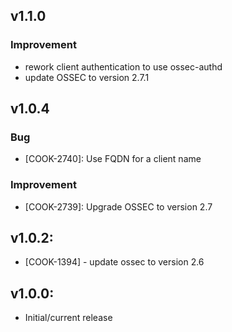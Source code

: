 ## v1.1.0

### Improvement

- rework client authentication to use ossec-authd
- update OSSEC to version 2.7.1

## v1.0.4

### Bug

- [COOK-2740]: Use FQDN for a client name

### Improvement

- [COOK-2739]: Upgrade OSSEC to version 2.7

## v1.0.2:

* [COOK-1394] - update ossec to version 2.6

## v1.0.0:

* Initial/current release
